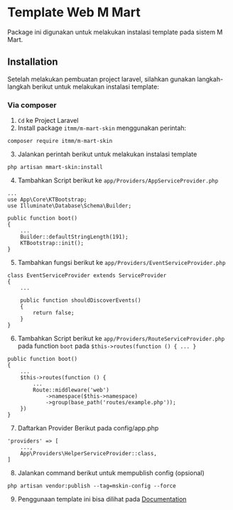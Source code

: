 # Template Web M Mart

Package ini digunakan untuk melakukan instalasi template pada sistem M Mart.

## Installation

Setelah melakukan pembuatan project laravel, silahkan gunakan langkah-langkah berikut untuk melakukan instalasi template:

### Via composer

1. `Cd` ke Project Laravel
2. Install package `itmm/m-mart-skin` menggunakan perintah:
```
composer require itmm/m-mart-skin
```
3. Jalankan perintah berikut untuk melakukan instalasi template 
```
php artisan mmart-skin:install
```
4. Tambahkan Script berikut ke `app/Providers/AppServiceProvider.php`
```
...
use App\Core\KTBootstrap;
use Illuminate\Database\Schema\Builder;

public function boot()
{
    ...
    Builder::defaultStringLength(191);
    KTBootstrap::init();
}
```
5. Tambahkan fungsi berikut ke `app/Providers/EventServiceProvider.php`
```
class EventServiceProvider extends ServiceProvider
{
    ...

    public function shouldDiscoverEvents()
    {
        return false;
    }
}
```
6. Tambahkan Script berikut ke `app/Providers/RouteServiceProvider.php` pada function `boot` pada `$this->routes(function () { ... }`
```
public function boot()
{
    ...
    $this->routes(function () {
        ...
        Route::middleware('web')
            ->namespace($this->namespace)
            ->group(base_path('routes/example.php'));
    })
}
```
7. Daftarkan Provider Berikut pada config/app.php
```
'providers' => [
    ...,
    App\Providers\HelperServiceProvider::class,
]
```
8. Jalankan command berikut untuk mempublish config (opsional)
```
php artisan vendor:publish --tag=mskin-config --force
```
9. Penggunaan template ini bisa dilihat pada [Documentation](https://preview.keenthemes.com/laravel/metronic/docs/index)
